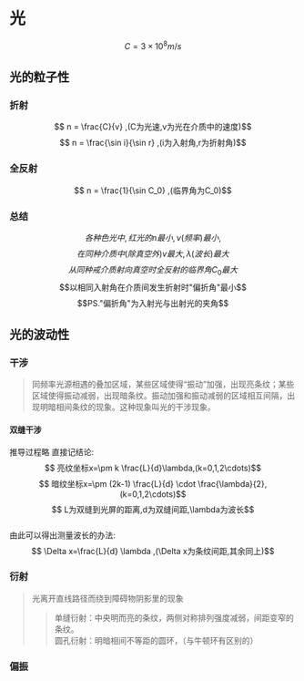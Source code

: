 # 光
$$ C=3\times10^8 m/s$$

## 光的粒子性

### 折射
$$ n = \frac{C}{v} ,(C为光速,v为光在介质中的速度)$$
$$ n = \frac{\sin i}{\sin r} ,(i为入射角,r为折射角)$$

### 全反射
$$ n = \frac{1}{\sin C_0} ,(临界角为C_0)$$

### 总结
$$各种色光中,红光的n最小,\nu (频率)最小,$$
$$在同种介质中(除真空外)v最大,\lambda (波长)最大$$
$$从同种戒介质射向真空时全反射的临界角C_0最大$$
$$以相同入射角在介质间发生折射时"偏折角"最小$$
$$PS."偏折角"为入射光与出射光的夹角$$


## 光的波动性

### 干涉
> 同频率光源相遇的叠加区域，某些区域使得“振动”加强，出现亮条纹；某些区域使得振动减弱，出现暗条纹。振动加强和振动减弱的区域相互间隔，出现明暗相间条纹的现象。这种现象叫光的干涉现象。 

#### 双缝干涉

推导过程略 直接记结论:
$$ 亮纹坐标x=\pm k \frac{L}{d}\lambda,(k=0,1,2\cdots)$$
$$ 暗纹坐标x=\pm (2k-1) \frac{L}{d} \cdot \frac{\lambda}{2},(k=0,1,2\cdots)$$
$$ L为双缝到光屏的距离,d为双缝间距,\lambda为波长$$
\
由此可以得出测量波长的办法:
$$ \Delta x=\frac{L}{d} \lambda ,(\Delta x为条纹间距,其余同上)$$


### 衍射
> 光离开直线路径而绕到障碍物阴影里的现象
>> 单缝衍射：中央明而亮的条纹，两侧对称排列强度减弱，间距变窄的条纹。\
>> 圆孔衍射：明暗相间不等距的圆环，（与牛顿环有区别的）

### 偏振
